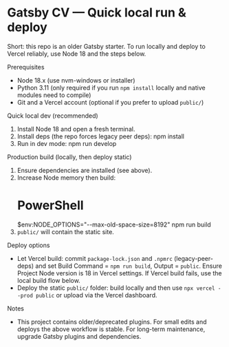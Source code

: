 # Gatsby CV — Quick local run & deploy

Short: this repo is an older Gatsby starter. To run locally and deploy to Vercel reliably, use Node 18 and the steps below.

Prerequisites
- Node 18.x (use nvm-windows or installer)
- Python 3.11 (only required if you run `npm install` locally and native modules need to compile)
- Git and a Vercel account (optional if you prefer to upload `public/`)

Quick local dev (recommended)
1. Install Node 18 and open a fresh terminal.
2. Install deps (the repo forces legacy peer deps):
   npm install
3. Run in dev mode:
   npm run develop

Production build (locally, then deploy static)
1. Ensure dependencies are installed (see above).
2. Increase Node memory then build:
   # PowerShell
   $env:NODE_OPTIONS="--max-old-space-size=8192"
   npm run build
3. `public/` will contain the static site.

Deploy options
- Let Vercel build: commit `package-lock.json` and `.npmrc` (legacy-peer-deps) and set Build Command = `npm run build`, Output = `public`. Ensure Project Node version is 18 in Vercel settings. If Vercel build fails, use the local build flow below.
- Deploy the static `public/` folder: build locally and then use `npx vercel --prod public` or upload via the Vercel dashboard.

Notes
- This project contains older/deprecated plugins. For small edits and deploys the above workflow is stable. For long-term maintenance, upgrade Gatsby plugins and dependencies.
